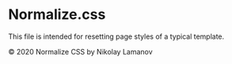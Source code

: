 # Normalize.css #

This file is intended for resetting page styles of a typical template.

&copy; 2020 Normalize CSS by Nikolay Lamanov


